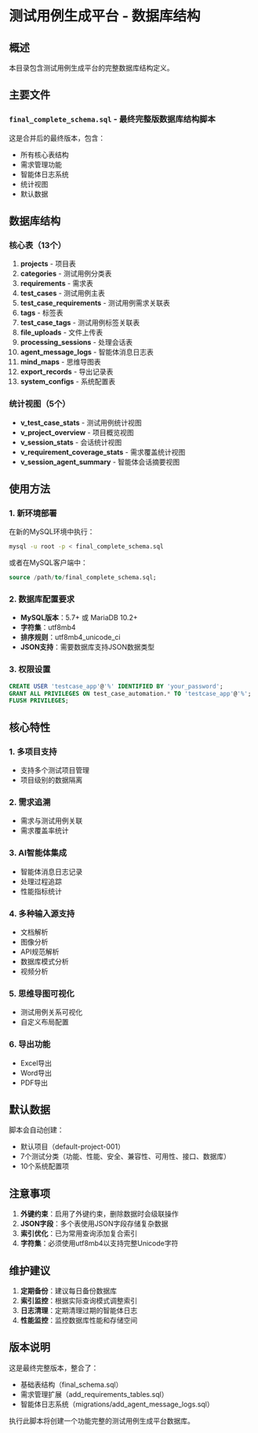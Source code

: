 # 测试用例生成平台 - 数据库结构

## 概述

本目录包含测试用例生成平台的完整数据库结构定义。

## 主要文件

### `final_complete_schema.sql` - 最终完整版数据库结构脚本

这是合并后的最终版本，包含：
- 所有核心表结构
- 需求管理功能
- 智能体日志系统
- 统计视图
- 默认数据

## 数据库结构

### 核心表（13个）

1. **projects** - 项目表
2. **categories** - 测试用例分类表
3. **requirements** - 需求表
4. **test_cases** - 测试用例主表
5. **test_case_requirements** - 测试用例需求关联表
6. **tags** - 标签表
7. **test_case_tags** - 测试用例标签关联表
8. **file_uploads** - 文件上传表
9. **processing_sessions** - 处理会话表
10. **agent_message_logs** - 智能体消息日志表
11. **mind_maps** - 思维导图表
12. **export_records** - 导出记录表
13. **system_configs** - 系统配置表

### 统计视图（5个）

- **v_test_case_stats** - 测试用例统计视图
- **v_project_overview** - 项目概览视图
- **v_session_stats** - 会话统计视图
- **v_requirement_coverage_stats** - 需求覆盖统计视图
- **v_session_agent_summary** - 智能体会话摘要视图

## 使用方法

### 1. 新环境部署

在新的MySQL环境中执行：

```bash
mysql -u root -p < final_complete_schema.sql
```

或者在MySQL客户端中：

```sql
source /path/to/final_complete_schema.sql;
```

### 2. 数据库配置要求

- **MySQL版本**：5.7+ 或 MariaDB 10.2+
- **字符集**：utf8mb4
- **排序规则**：utf8mb4_unicode_ci
- **JSON支持**：需要数据库支持JSON数据类型

### 3. 权限设置

```sql
CREATE USER 'testcase_app'@'%' IDENTIFIED BY 'your_password';
GRANT ALL PRIVILEGES ON test_case_automation.* TO 'testcase_app'@'%';
FLUSH PRIVILEGES;
```

## 核心特性

### 1. 多项目支持
- 支持多个测试项目管理
- 项目级别的数据隔离

### 2. 需求追溯
- 需求与测试用例关联
- 需求覆盖率统计

### 3. AI智能体集成
- 智能体消息日志记录
- 处理过程追踪
- 性能指标统计

### 4. 多种输入源支持
- 文档解析
- 图像分析
- API规范解析
- 数据库模式分析
- 视频分析

### 5. 思维导图可视化
- 测试用例关系可视化
- 自定义布局配置

### 6. 导出功能
- Excel导出
- Word导出
- PDF导出

## 默认数据

脚本会自动创建：
- 默认项目（default-project-001）
- 7个测试分类（功能、性能、安全、兼容性、可用性、接口、数据库）
- 10个系统配置项

## 注意事项

1. **外键约束**：启用了外键约束，删除数据时会级联操作
2. **JSON字段**：多个表使用JSON字段存储复杂数据
3. **索引优化**：已为常用查询添加复合索引
4. **字符集**：必须使用utf8mb4以支持完整Unicode字符

## 维护建议

1. **定期备份**：建议每日备份数据库
2. **索引监控**：根据实际查询模式调整索引
3. **日志清理**：定期清理过期的智能体日志
4. **性能监控**：监控数据库性能和存储空间

## 版本说明

这是最终完整版本，整合了：
- 基础表结构（final_schema.sql）
- 需求管理扩展（add_requirements_tables.sql）
- 智能体日志系统（migrations/add_agent_message_logs.sql）

执行此脚本将创建一个功能完整的测试用例生成平台数据库。
